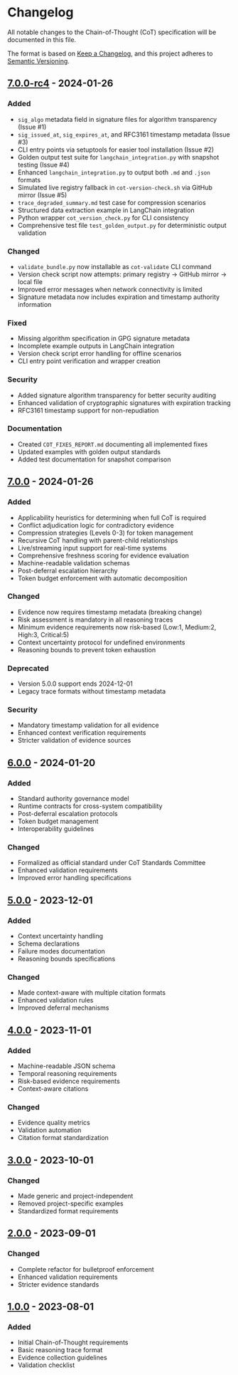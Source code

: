 # Changelog

All notable changes to the Chain-of-Thought (CoT) specification will be documented in this file.

The format is based on [Keep a Changelog](https://keepachangelog.com/en/1.0.0/),
and this project adheres to [Semantic Versioning](https://semver.org/spec/v2.0.0.html).

## [7.0.0-rc4] - 2024-01-26

### Added
- `sig_algo` metadata field in signature files for algorithm transparency (Issue #1)
- `sig_issued_at`, `sig_expires_at`, and RFC3161 timestamp metadata (Issue #3)
- CLI entry points via setuptools for easier tool installation (Issue #2)
- Golden output test suite for `langchain_integration.py` with snapshot testing (Issue #4)
- Enhanced `langchain_integration.py` to output both `.md` and `.json` formats
- Simulated live registry fallback in `cot-version-check.sh` via GitHub mirror (Issue #5)
- `trace_degraded_summary.md` test case for compression scenarios
- Structured data extraction example in LangChain integration
- Python wrapper `cot_version_check.py` for CLI consistency
- Comprehensive test file `test_golden_output.py` for deterministic output validation

### Changed
- `validate_bundle.py` now installable as `cot-validate` CLI command
- Version check script now attempts: primary registry → GitHub mirror → local file
- Improved error messages when network connectivity is limited
- Signature metadata now includes expiration and timestamp authority information

### Fixed
- Missing algorithm specification in GPG signature metadata
- Incomplete example outputs in LangChain integration
- Version check script error handling for offline scenarios
- CLI entry point verification and wrapper creation

### Security
- Added signature algorithm transparency for better security auditing
- Enhanced validation of cryptographic signatures with expiration tracking
- RFC3161 timestamp support for non-repudiation

### Documentation
- Created `COT_FIXES_REPORT.md` documenting all implemented fixes
- Updated examples with golden output standards
- Added test documentation for snapshot comparison

## [7.0.0] - 2024-01-26

### Added
- Applicability heuristics for determining when full CoT is required
- Conflict adjudication logic for contradictory evidence
- Compression strategies (Levels 0-3) for token management
- Recursive CoT handling with parent-child relationships
- Live/streaming input support for real-time systems
- Comprehensive freshness scoring for evidence evaluation
- Machine-readable validation schemas
- Post-deferral escalation hierarchy
- Token budget enforcement with automatic decomposition

### Changed
- Evidence now requires timestamp metadata (breaking change)
- Risk assessment is mandatory in all reasoning traces
- Minimum evidence requirements now risk-based (Low:1, Medium:2, High:3, Critical:5)
- Context uncertainty protocol for undefined environments
- Reasoning bounds to prevent token exhaustion

### Deprecated
- Version 5.0.0 support ends 2024-12-01
- Legacy trace formats without timestamp metadata

### Security
- Mandatory timestamp validation for all evidence
- Enhanced context verification requirements
- Stricter validation of evidence sources

## [6.0.0] - 2024-01-20

### Added
- Standard authority governance model
- Runtime contracts for cross-system compatibility
- Post-deferral escalation protocols
- Token budget management
- Interoperability guidelines

### Changed
- Formalized as official standard under CoT Standards Committee
- Enhanced validation requirements
- Improved error handling specifications

## [5.0.0] - 2023-12-01

### Added
- Context uncertainty handling
- Schema declarations
- Failure modes documentation
- Reasoning bounds specifications

### Changed
- Made context-aware with multiple citation formats
- Enhanced validation rules
- Improved deferral mechanisms

## [4.0.0] - 2023-11-01

### Added
- Machine-readable JSON schema
- Temporal reasoning requirements
- Risk-based evidence requirements
- Context-aware citations

### Changed
- Evidence quality metrics
- Validation automation
- Citation format standardization

## [3.0.0] - 2023-10-01

### Changed
- Made generic and project-independent
- Removed project-specific examples
- Standardized format requirements

## [2.0.0] - 2023-09-01

### Changed
- Complete refactor for bulletproof enforcement
- Enhanced validation requirements
- Stricter evidence standards

## [1.0.0] - 2023-08-01

### Added
- Initial Chain-of-Thought requirements
- Basic reasoning trace format
- Evidence collection guidelines
- Validation checklist

[7.0.0-rc4]: https://github.com/cot-standard/spec/compare/v7.0.0...v7.0.0-rc4
[7.0.0]: https://github.com/cot-standard/spec/compare/v6.0.0...v7.0.0
[6.0.0]: https://github.com/cot-standard/spec/compare/v5.0.0...v6.0.0
[5.0.0]: https://github.com/cot-standard/spec/compare/v4.0.0...v5.0.0
[4.0.0]: https://github.com/cot-standard/spec/compare/v3.0.0...v4.0.0
[3.0.0]: https://github.com/cot-standard/spec/compare/v2.0.0...v3.0.0
[2.0.0]: https://github.com/cot-standard/spec/compare/v1.0.0...v2.0.0
[1.0.0]: https://github.com/cot-standard/spec/releases/tag/v1.0.0
